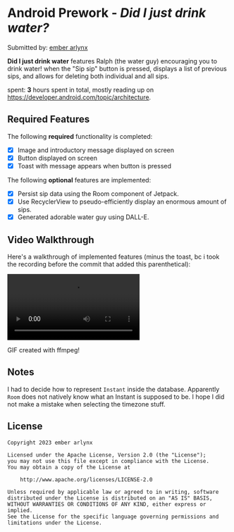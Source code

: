 # Android Prework - _Did I just drink water?_

Submitted by: [ember arlynx](https://ember.software)

**Did I just drink water** features Ralph (the water guy) encouraging you to drink water! when the "Sip sip" button is pressed, displays a list of previous sips, and allows for deleting both individual and all sips.

spent: **3** hours spent in total, mostly reading up on https://developer.android.com/topic/architecture.

## Required Features

The following **required** functionality is completed:

* [x] Image and introductory message displayed on screen
* [x] Button displayed on screen
* [x] Toast with message appears when button is pressed

The following **optional** features are implemented:

* [x] Persist sip data using the Room component of Jetpack.
* [x] Use RecyclerView to pseudo-efficiently display an enormous amount of sips.
* [x] Generated adorable water guy using DALL-E.

## Video Walkthrough

Here's a walkthrough of implemented features (minus the toast, bc i took the recording before the commit that added this parenthetical):

![Video walkthrough](https://imgur.com/a/qe8bzx.mp4)

GIF created with ffmpeg!

## Notes

I had to decide how to represent `Instant` inside the database. Apparently `Room` does not natively know what an Instant is supposed to be. I hope I did not make a mistake when selecting the timezone stuff.

## License

    Copyright 2023 ember arlynx

    Licensed under the Apache License, Version 2.0 (the "License");
    you may not use this file except in compliance with the License.
    You may obtain a copy of the License at

        http://www.apache.org/licenses/LICENSE-2.0

    Unless required by applicable law or agreed to in writing, software
    distributed under the License is distributed on an "AS IS" BASIS,
    WITHOUT WARRANTIES OR CONDITIONS OF ANY KIND, either express or implied.
    See the License for the specific language governing permissions and
    limitations under the License.
